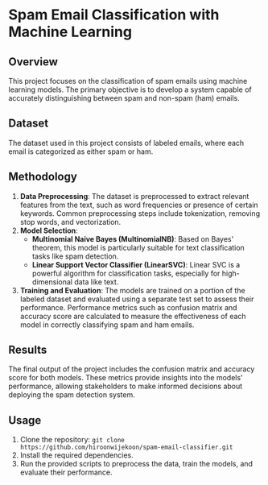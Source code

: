 # Spam Email Classification with Machine Learning

## Overview

This project focuses on the classification of spam emails using machine learning models. The primary objective is to develop a system capable of accurately distinguishing between spam and non-spam (ham) emails.

## Dataset

The dataset used in this project consists of labeled emails, where each email is categorized as either spam or ham.

## Methodology

1. **Data Preprocessing**: The dataset is preprocessed to extract relevant features from the text, such as word frequencies or presence of certain keywords. Common preprocessing steps include tokenization, removing stop words, and vectorization.
2. **Model Selection**:
   - **Multinomial Naive Bayes (MultinomialNB)**: Based on Bayes' theorem, this model is particularly suitable for text classification tasks like spam detection.
   - **Linear Support Vector Classifier (LinearSVC)**: Linear SVC is a powerful algorithm for classification tasks, especially for high-dimensional data like text.
3. **Training and Evaluation**: The models are trained on a portion of the labeled dataset and evaluated using a separate test set to assess their performance. Performance metrics such as confusion matrix and accuracy score are calculated to measure the effectiveness of each model in correctly classifying spam and ham emails.

## Results

The final output of the project includes the confusion matrix and accuracy score for both models. These metrics provide insights into the models' performance, allowing stakeholders to make informed decisions about deploying the spam detection system.

## Usage

1. Clone the repository: `git clone https://github.com/hiroonwijekoon/spam-email-classifier.git`
2. Install the required dependencies.
3. Run the provided scripts to preprocess the data, train the models, and evaluate their performance.
